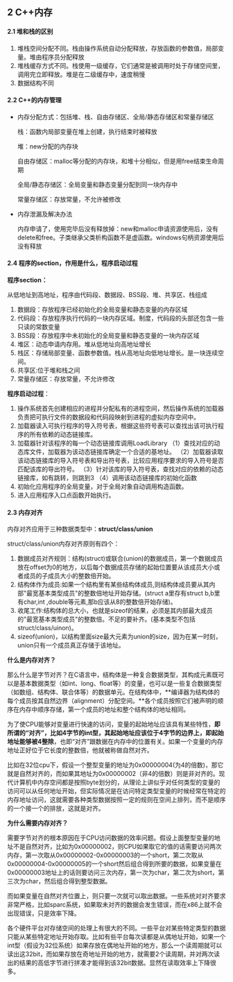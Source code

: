 ## 2 C++内存

#### 2.1 堆和栈的区别

1. 堆栈空间分配不同。栈由操作系统自动分配释放，存放函数的参数值，局部变量。堆由程序员分配释放
2. 堆栈缓存方式不同。栈使用一级缓存，它们通常是被调用时处于存储空间里，调用完立即释放。堆是在二级缓存中，速度稍慢
3. 数据结构不同

#### 2.2 C++的内存管理

- 内存分配方式：包括堆、栈、自由存储区、全局/静态存储区和常量存储区

  栈：函数内局部变量在堆上创建，执行结束时被释放

  堆：new分配的内存块

  自由存储区：malloc等分配的内存块，和堆十分相似，但是用free结束生命周期

  全局/静态存储区：全局变量和静态变量分配到同一块内存中

  常量存储区：存放常量，不允许被修改

- 内存泄漏及解决办法

  内存申请了，使用完毕后没有释放掉：new和malloc申请资源使用后，没有delete和free。子类继承父类析构函数不是虚函数。windows句柄资源使用后没有释放

#### 2.4 程序的section，作用是什么，程序启动过程

**程序section：**

从低地址到高地址，程序由代码段、数据段、BSS段、堆、共享区、栈组成

1. 数据段：存放程序已经初始化的全局变量和静态变量的内存区域
2. 代码段：存放程序执行代码的一块内存区域。制度，代码段的头部还包含一些只读的常数变量
3. BSS段：存放程序中未初始化的全局变量和静态变量的一块内存区域
4. 堆区：动态申请内存用。堆从低地址向高地址增长
5. 栈区：存储局部变量、函数参数值。栈从高地址向低地址增长。是一块连续空间。
6. 共享区:位于堆和栈之间
7. 常量存储区：存放常量，不允许修改

**程序启动过程**：

1. 操作系统首先创建相应的进程并分配私有的进程空间，然后操作系统的加载器负责把可执行文件的数据段和代码段映射到进程的虚拟内存空间中。
2. 加载器读入可执行程序的导入符号表，根据这些符号表可以查找出该可执行程序的所有依赖的动态链接库。
3. 加载器针对该程序的每一个动态链接库调用LoadLibrary （1）查找对应的动态库文件，加载器为该动态链接库确定一个合适的基地址。 （2）加载器读取该动态链接库的导入符号表和导出符号表，比较应用程序要求的导入符号是否匹配该库的导出符号。 （3）针对该库的导入符号表，查找对应的依赖的动态链接库，如有跳转，则跳到3 （4）调用该动态链接库的初始化函数
4. 初始化应用程序的全局变量，对于全局对象自动调用构造函数。
5. 进入应用程序入口点函数开始执行。

#### 2.3 内存对齐

内存对齐应用于三种数据类型中：**struct/class/union**

struct/class/union内存对齐原则有四个：

1. 数据成员对齐规则：结构(struct)或联合(union)的数据成员，第一个数据成员放在offset为0的地方，以后每个数据成员存储的起始位置要从该成员大小或者成员的子成员大小的整数倍开始。
2. 结构体作为成员:如果一个结构里有某些结构体成员,则结构体成员要从其内部"最宽基本类型成员"的整数倍地址开始存储。(struct a里存有struct b,b里有char,int ,double等元素,那b应该从8的整数倍开始存储)。
3. 收尾工作:结构体的总大小，也就是sizeof的结果，必须是其内部最大成员的"最宽基本类型成员"的整数倍。不足的要补齐。(基本类型不包括struct/class/uinon)。
4. sizeof(union)，以结构里面size最大元素为union的size，因为在某一时刻，union只有一个成员真正存储于该地址。

**什么是内存对齐？**

那么什么是字节对齐？在C语言中，结构体是一种复合数据类型，其构成元素既可以是基本数据类型（如int、long、float等）的变量，也可以是一些复合数据类型（如数组、结构体、联合体等）的数据单元。在结构体中，**编译器为结构体的每个成员按其自然边界（alignment）分配空间。**各个成员按照它们被声明的顺序在内存中顺序存储，第一个成员的地址和整个结构体的地址相同。

为了使CPU能够对变量进行快速的访问，变量的起始地址应该具有某些特性，**即所谓的“对齐”，比如4字节的int型，其起始地址应该位于4字节的边界上，即起始地址能够被4整除**，也即“对齐”跟数据在内存中的位置有关。如果一个变量的内存地址正好位于它长度的整数倍，他就被称做自然对齐。

比如在32位cpu下，假设一个整型变量的地址为0x00000004(为4的倍数)，那它就是自然对齐的，而如果其地址为0x00000002（非4的倍数）则是非对齐的。现代计算机中内存空间都是按照byte划分的，从理论上讲似乎对任何类型的变量的访问可以从任何地址开始，但实际情况是在访问特定类型变量的时候经常在特定的内存地址访问，这就需要各种类型数据按照一定的规则在空间上排列，而不是顺序的一个接一个的排放，这就是对齐。

**为什么需要内存对齐？**

需要字节对齐的根本原因在于CPU访问数据的效率问题。假设上面整型变量的地址不是自然对齐，比如为0x00000002，则CPU如果取它的值的话需要访问两次内存，第一次取从0x00000002-0x00000003的一个short，第二次取从0x00000004-0x00000005的一个short然后组合得到所要的数据，如果变量在0x00000003地址上的话则要访问三次内存，第一次为char，第二次为short，第三次为char，然后组合得到整型数据。

而如果变量在自然对齐位置上，则只要一次就可以取出数据。一些系统对对齐要求非常严格，比如sparc系统，如果取未对齐的数据会发生错误，而在x86上就不会出现错误，只是效率下降。

各个硬件平台对存储空间的处理上有很大的不同。一些平台对某些特定类型的数据只能从某些特定地址开始存取。比如有些平台每次读都是从偶地址开始，如果一个int型（假设为32位系统）如果存放在偶地址开始的地方，那么一个读周期就可以读出这32bit，而如果存放在奇地址开始的地方，就需要2个读周期，并对两次读出的结果的高低字节进行拼凑才能得到该32bit数据。显然在读取效率上下降很多。